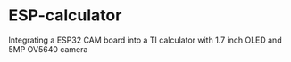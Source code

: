 # ESP-calculator
Integrating a ESP32 CAM board into a TI calculator with 1.7 inch OLED and 5MP OV5640 camera
